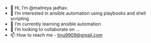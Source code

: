 - 👋 Hi, I’m @maitreya jadhav.
- 👀 I’m interested in ansible automation using playbooks and shell scripting
- 🌱 I’m currently learning ansible automation
- 💞️ I’m looking to collaborate on ...
- 📫 How to reach me - tinu9909@gmail.com

<!---
maitreyaj/maitreyaj is a ✨ special ✨ repository because its `README.md` (this file) appears on your GitHub profile.
You can click the Preview link to take a look at your changes.
--->
